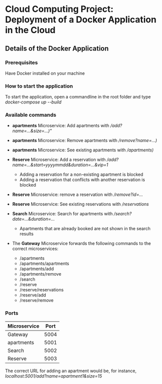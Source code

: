 # Cloud Computing Project: Deployment of a Docker Application in the Cloud

## Details of the Docker Application 

### Prerequisites 

Have Docker installed on your machine

### How to start the application

To start the application, open a commandline in the root folder and type *docker-compose up --build*

### Available commands 

* **apartments** Microservice: Add apartments with */add?name=...&size=...)"*
* **apartments** Microservice: Remove apartments with */remove?name=...)*
* **apartments** Microservice: See existing apartments with */apartments)*


* **Reserve** Microservice: Add a reservation with */add?name=...&start=yyyymmdd&duration=...&vip=1* 
    + Adding a reservation for a non-existing apartment is blocked
    + Adding a reservation that conflicts with another reservation is blocked
* **Reserve** Microservice: remove a reservation with */remove?id=...* 
* **Reserve** Microservice: See existing reservations with */reservations* 


* **Search** Microservice: Search for apartments with */search?date=...&duration=...* 
    + Apartments that are already booked are not shown in the search results

* The **Gateway** Microservice forwards the following commands to the correct microservices: 
    + /apartments
    + /apartments/apartments
    + /apartments/add
    + /apartments/remove
    + /search
    + /reserve
    + /reserve/reservations
    + /reserve/add
    + /reserve/remove

### Ports

| Microservice | Port |
| ------------ | ------ |
| Gateway | 5004 |
| apartments | 5001 |
| Search | 5002 |
| Reserve | 5003 | 

The correct URL for adding an apartment would be, for instance, *localhost:5001/add?name=apartment1&size=15*


